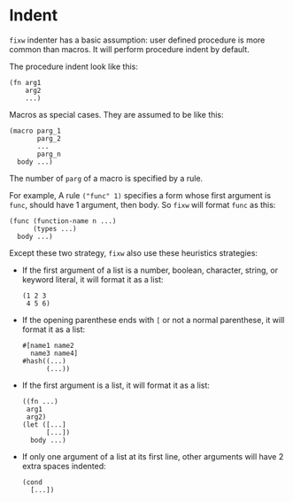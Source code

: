 # Indent

`fixw` indenter has a basic assumption: user defined procedure is more common than macros. It will perform procedure indent by default.

The procedure indent look like this:

```racket
(fn arg1
    arg2
    ...)
```

Macros as special cases. They are assumed to be like this:

```racket
(macro parg_1
       parg_2
       ...
       parg_n
  body ...)
```

The number of `parg` of a macro is specified by a rule.

For example, A rule `("func" 1)` specifies a form whose first argument is `func`, should have 1 argument, then body. So `fixw` will format `func` as this:

```racket
(func (function-name n ...)
      (types ...)
  body ...)
```

Except these two strategy, `fixw` also use these heuristics strategies:

* If the first argument of a list is a number, boolean, character, string, or keyword literal, it will format it as a list:
  ```racket
  (1 2 3
   4 5 6)
  ```
* If the opening parenthese ends with `[` or not a normal parenthese, it will format it as a list:
  ```racket
  #[name1 name2
    name3 name4]
  #hash((...)
        (...))
  ```
* If the first argument is a list, it will format it as a list:
  ```racket
  ((fn ...)
   arg1
   arg2)
  (let ([...]
        [...])
    body ...)
  ```
* If only one argument of a list at its first line, other arguments will have 2 extra spaces indented:
  ```racket
  (cond
    [...])
  ```

